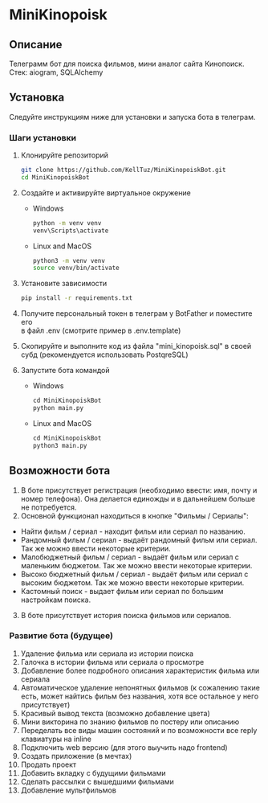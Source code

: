 # MiniKinopoisk

## Описание

Телеграмм бот для поиска фильмов, мини аналог сайта Кинопоиск.\
Стек: aiogram, SQLAlchemy

## Установка

Следуйте инструкциям ниже для установки и запуска бота в телеграм.

### Шаги установки

1. Клонируйте репозиторий

    ```bash
    git clone https://github.com/KellTuz/MiniKinopoiskBot.git
    cd MiniKinopoiskBot
    ```

2. Создайте и активируйте виртуальное окружение

   - Windows
        ```bash
        python -m venv venv
        venv\Scripts\activate
        ```

   - Linux and MacOS
        ```bash
        python3 -m venv venv
        source venv/bin/activate
        ```

3. Установите зависимости

    ```bash
    pip install -r requirements.txt
    ```
   
4. Получите персональный токен в телеграм у BotFather и поместите его\
в файл .env (смотрите пример в .env.template)

5. Скопируйте и выполните код из файла "mini_kinopoisk.sql" в своей субд
   (рекомендуется использовать PostqreSQL)

6. Запустите бота командой

    - Windows
         ```python
         cd MiniKinopoiskBot
         python main.py
         ```
   
    - Linux and MacOS
        ```python
        cd MiniKinopoiskBot
        python3 main.py
        ```
      
## Возможности бота
1. В боте присутствует регистрация (необходимо ввести: имя, почту и номер телефона). 
Она делается единожды и в дальнейшем больше не потребуется.
2. Основной функционал находиться в кнопке "Фильмы / Сериалы":
* Найти фильм / сериал - находит фильм или сериал по названию.
* Рандомный фильм / сериал - выдаёт рандомный фильм или сериал. Так же можно ввести некоторые критерии.
* Малобюджетный фильм / сериал - выдаёт фильм или сериал с маленьким бюджетом. Так же можно ввести некоторые критерии.
* Высоко бюджетный фильм / сериал - выдаёт фильм или сериал с высоким бюджетом. Так же можно ввести некоторые критерии.
* Кастомный поиск - выдает фильм или сериал по большим настройкам поиска.
3. В боте присутствует история поиска фильмов или сериалов.

### Развитие бота (будущее)
1. Удаление фильма или сериала из истории поиска
2. Галочка в истории фильма или сериала о просмотре
3. Добавление более подробного описания характеристик фильма или сериала
4. Автоматическое удаление непонятных фильмов (к сожалению такие есть, может найтись фильм без названия, хотя все остальное у него присутствует)
5. Красивый вывод текста (возможно добавление цвета)
6. Мини викторина по знанию фильмов по постеру или описанию
7. Переделать все виды машин состояний и по возможности все reply клавиатуры на inline
8. Подключить web версию (для этого выучить надо frontend)
9. Создать приложение (в мечтах)
10. Продать проект
11. Добавить вкладку с будущими фильмами
12. Сделать рассылки с вышедшими фильмами
13. Добавление мультфильмов